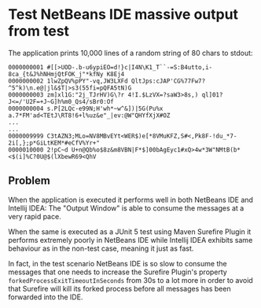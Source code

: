 # Test NetBeans IDE massive output from test

The application prints 10,000 lines of a random string of 80 chars
to stdout:

```text
0000000001 #[[>UOD-.b-u6ypiEO=d!}c|I4N\K1_T``-=S:B4utto,i-8ca_{t&J%hNHmjQtFOK_j"*kfNy K8Ej4
0000000002 1lwZpQV%pPY"-vq,JW3LXFd QltJps:cJAP'CG%77Fw7?^5^k)\n.e@|jl&$T|>s3(55fi=pQFA5tN)G
0000000003 zm]xl1G:"2j_TJrHV)G\?r 4!I.$LzVX=?saW3>8s,) ql]01?J<=/'U2F=+J~G]h%m0_Qs4/sBr0:Of
0000000004 s.P[2LQc-e99N;H'wh*~w^&])|5G(Pu%x a.7*FM'ad<TEtJ\RT8!6+l%uz&e"_|ev:@W"QHYfXjX#OZ
...
...
0000009999 C3tAZN3;MLo=NV8MBvEYt<WER$)e[*8VMuKFZ,S#<,Pk8F-!du_*7-2i[,};p*GiLtKEM*#eCfV%Yr+"
0000010000 2!pC~d U+n@Qb%o$8z&m8VBN|F*$]00bAgEyc1#xQ>4w*3W"NMtB(b*<$(i]%C?0U@$(lXbewR69<QhV
```

## Problem

When the application is executed it performs well in both NetBeans IDE and Intellij IDEA: The 
"Output Window" is able to consume the messages at a very rapid pace.

When the same is executed as a JUnit 5 test using Maven Surefire Plugin it performs extremely 
poorly in NetBeans IDE while Intellij IDEA exhibits same behaviour as in the non-test case, meaning
it just as fast.

In fact, in the test scenario NetBeans IDE is so slow to consume the messages that one needs to
increase the Surefire Plugin's property `forkedProcessExitTimeoutInSeconds` from 30s to a lot more in 
order to avoid that Surefire will kill its forked process before all messages has been
forwarded into the IDE.

